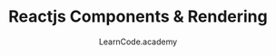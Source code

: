 ---
sections:
  - reactjs
link: 'https://www.youtube.com/watch?v=fd2Cayhez58'
title: 'Reactjs Components & Rendering'
author: LearnCode.academy
publishedAt: 2016-02-03T00:00:00.000Z
type:
  - video
  - tutorial
topics:
  - react_components
suggestedBy:
  - andreamangano
createdAt: 2018-03-12T22:07:31.092Z
reference: aHR0cHM6Ly93d3cueW91dHViZS5jb20vd2F0Y2g_dj1mZDJDYXloZXo1OA
slug: reactjs-components-and-rendering-by-learncodeacademy
---
